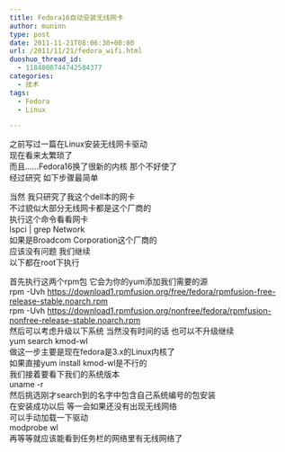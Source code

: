 ```yaml
---
title: Fedora16自动安装无线网卡
author: muninn
type: post
date: 2011-11-21T08:06:30+00:00
url: /2011/11/21/fedora_wifi.html
duoshuo_thread_id:
  - 1184800744742584377
categories:
  - 技术
tags:
  - Fedora
  - Linux

---
```

之前写过一篇在Linux安装无线网卡驱动   
现在看来太繁琐了   
而且&hellip;&hellip;Fedora16换了很新的内核 那个不好使了   
经过研究 如下步骤最简单

当然 我只研究了我这个dell本的网卡   
不过貌似大部分无线网卡都是这个厂商的   
执行这个命令看看网卡   
lspci | grep Network   
如果是Broadcom Corporation这个厂商的   
应该没有问题 我们继续   
以下都在root下执行

首先执行这两个rpm包 它会为你的yum添加我们需要的源   
rpm -Uvh https://download1.rpmfusion.org/free/fedora/rpmfusion-free-release-stable.noarch.rpm   
rpm -Uvh https://download1.rpmfusion.org/nonfree/fedora/rpmfusion-nonfree-release-stable.noarch.rpm   
然后可以考虑升级以下系统 当然没有时间的话 也可以不升级继续   
yum search kmod-wl   
做这一步主要是现在fedora是3.x的Linux内核了   
如果直接yum install kmod-wl是不行的   
我们接着要看下我们的系统版本   
uname -r   
然后挑选刚才search到的名字中包含自己系统编号的包安装   
在安装成功以后 等一会如果还没有出现无线网络   
可以手动加载一下驱动   
modprobe wl   
再等等就应该能看到任务栏的网络里有无线网络了